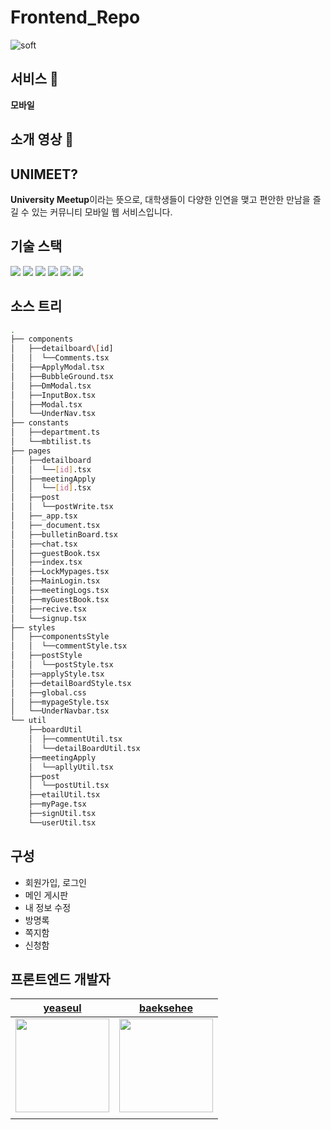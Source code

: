 # Frontend_Repo

![soft](https://capsule-render.vercel.app/api?type=soft&color=674ff4&text=UNIMEET&fontSize=40&fontColor=FFFFFF)

## 서비스 🔗
**모바일**
[]()
## 소개 영상 🔗

[]()

## UNIMEET?

**University Meetup**이라는 뜻으로, 대학생들이 다양한 인연을 맺고 편안한 만남을 즐길 수 있는 커뮤니티 모바일 웹 서비스입니다.

## 기술 스택

<img src="https://img.shields.io/badge/Figma-F24E1E?style=flat&logo&logo=Figma&logoColor=white"/> <img src="https://img.shields.io/badge/TypeScript-3178C6?style=flat&logo=TypeScript&logoColor=white"/> <img src="https://img.shields.io/badge/React-61DAFB?style=flat&logo=react&logoColor=white"/> <img src="https://img.shields.io/badge/Next.js-000000?style=flat&logo=nextdotjs&logoColor=white"/> <img src ="https://img.shields.io/badge/styled-components-DB7093?style=flat&logo=styledcomponents&logoColor=white"> <img src="https://img.shields.io/badge/Vercel-000000?style=flat&logo=Vercel&logoColor=white">

## 소스 트리

```bash
.
├── components
│   ├──detailboard\[id]
│   │  └──Comments.tsx
│   ├──ApplyModal.tsx
│   ├──BubbleGround.tsx
│   ├──DmModal.tsx
│   ├──InputBox.tsx
│   ├──Modal.tsx
│   └──UnderNav.tsx
├── constants
│   ├──department.ts
│   └──mbtilist.ts
├── pages
│   ├──detailboard
│   │  └──[id].tsx
│   ├──meetingApply
│   │  └──[id].tsx
│   ├──post
│   │  └──postWrite.tsx
│   ├──_app.tsx
│   ├──_document.tsx
│   ├──bulletinBoard.tsx
│   ├──chat.tsx
│   ├──guestBook.tsx
│   ├──index.tsx
│   ├──LockMypages.tsx
│   ├──MainLogin.tsx
│   ├──meetingLogs.tsx
│   ├──myGuestBook.tsx
│   ├──recive.tsx
│   └──signup.tsx
├── styles
│   ├──componentsStyle
│   │  └──commentStyle.tsx
│   ├──postStyle
│   │  └──postStyle.tsx
│   ├──applyStyle.tsx
│   ├──detailBoardStyle.tsx
│   ├──global.css
│   ├──mypageStyle.tsx
│   └──UnderNavbar.tsx 
└── util
    ├──boardUtil
    │  ├──commentUtil.tsx
    │  └──detailBoardUtil.tsx
    ├──meetingApply
    │  └──apllyUtil.tsx
    ├──post
    │  └──postUtil.tsx
    ├──etailUtil.tsx
    ├──myPage.tsx
    ├──signUtil.tsx
    └──userUtil.tsx

```

## 구성

- 회원가입, 로그인
- 메인 게시판
- 내 정보 수정
- 방명록
- 쪽지함
- 신청함

## 프론트엔드 개발자

|                              [yeaseul](https://github.com/yeaseul7)                               |                            [baeksehee](https://github.com/baeksehee)                            |
| :-----------------------------------------------------------------------------------------------: | :---------------------------------------------------------------------------------------------: |
| <img src = "https://avatars.githubusercontent.com/u/104067367?v=4" witdh = 150px height = 150px/> | <img src ="https://avatars.githubusercontent.com/u/107687216?v=4" width =150px height = 150px/> |
|                                                                                                   |                                                                                                 |

